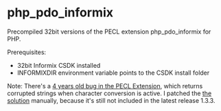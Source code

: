 # php_pdo_informix

Precompiled 32bit versions of the PECL extension php_pdo_informix for PHP.

Prerequisites:
* 32bit Informix CSDK installed
* INFORMIXDIR environment variable points to the CSDK install folder

Note: There's a [4 years old bug in the PECL Extension](http://bugs.php.net/bug.php?id=64008), which returns corrupted strings when character conversion is active. I patched the [the solution](https://git.php.net/?p=pecl/database/pdo_informix.git;a=commitdiff;h=a88390f3b5df685da21c40f24b0fc70740e5b56f) manually, because it's still not included in the latest release 1.3.3.
